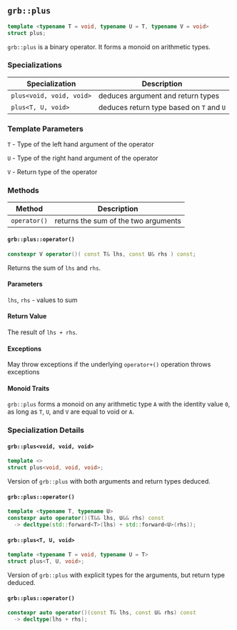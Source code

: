 ## `grb::plus`

```cpp
template <typename T = void, typename U = T, typename V = void>
struct plus;
```

`grb::plus` is a binary operator.  It forms a monoid on arithmetic types.

### Specializations
Specialization | Description
----- | -----
`plus<void, void, void>` | deduces argument and return types
`plus<T, U, void>` | deduces return type based on `T` and `U`


### Template Parameters
`T` - Type of the left hand argument of the operator

`U` - Type of the right hand argument of the operator

`V` - Return type of the operator

### Methods
Method | Description
----- | -----
`operator()` | returns the sum of the two arguments

#### `grb::plus::operator()` 
```cpp
constexpr V operator()( const T& lhs, const U& rhs ) const;
```

Returns the sum of `lhs` and `rhs`.

#### Parameters

`lhs`, `rhs` - values to sum

#### Return Value

The result of `lhs + rhs`.

#### Exceptions

May throw exceptions if the underlying `operator+()` operation throws exceptions

#### Monoid Traits

`grb::plus` forms a monoid on any arithmetic type `A` with the identity value `0`,
as long as `T`, `U`, and `V` are equal to void or `A`.

### Specialization Details
#### `grb::plus<void, void, void>`
```cpp
template <>
struct plus<void, void, void>;
```
Version of `grb::plus` with both arguments and return types deduced.

#### `grb::plus::operator()`

```cpp
template <typename T, typename U>
constexpr auto operator()(T&& lhs, U&& rhs) const
  -> decltype(std::forward<T>(lhs) + std::forward<U>(rhs));
```

#### `grb::plus<T, U, void>`

```cpp
template <typename T = void, typename U = T>
struct plus<T, U, void>;
```

Version of `grb::plus` with explicit types for the arguments, but return type deduced.

#### `grb::plus::operator()`

```cpp
constexpr auto operator()(const T& lhs, const U& rhs) const
  -> decltype(lhs + rhs);
```

